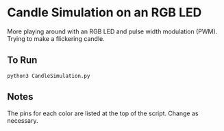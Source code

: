 # Candle Simulation on an RGB LED

More  playing around with an RGB LED and pulse width modulation (PWM). Trying to make a flickering candle.

## To Run

`python3 CandleSimulation.py`

## Notes

The pins for each color are listed at the top of the script. Change as necessary.
